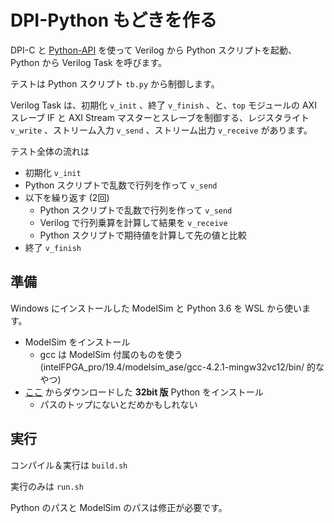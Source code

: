 # DPI-Python もどきを作る

DPI-C と [Python-API](https://docs.python.org/ja/3/extending/embedding.html) を使って Verilog から Python スクリプトを起動、Python から Verilog Task を呼びます。

テストは Python スクリプト `tb.py` から制御します。

Verilog Task は、初期化 `v_init` 、終了 `v_finish` 、と、`top` モジュールの AXI スレーブ IF と AXI Stream マスターとスレーブを制御する、レジスタライト `v_write` 、ストリーム入力 `v_send` 、ストリーム出力 `v_receive` があります。

テスト全体の流れは

- 初期化 `v_init`
- Python スクリプトで乱数で行列を作って `v_send`
- 以下を繰り返す (2回)
  - Python スクリプトで乱数で行列を作って `v_send`
  - Verilog で行列乗算を計算して結果を `v_receive`
  - Python スクリプトで期待値を計算して先の値と比較
- 終了 `v_finish`

## 準備

Windows にインストールした ModelSim と Python 3.6 を WSL から使います。

- ModelSim をインストール
  - gcc は ModelSim 付属のものを使う (intelFPGA_pro/19.4/modelsim_ase/gcc-4.2.1-mingw32vc12/bin/ 的なやつ)
- [ここ](https://pythonlinks.python.jp/ja/index.html) からダウンロードした **32bit 版** Python をインストール
  - パスのトップにないとだめかもしれない

## 実行

コンパイル＆実行は `build.sh`

実行のみは `run.sh`

Python のパスと ModelSim のパスは修正が必要です。


